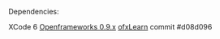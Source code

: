 Dependencies:

XCode 6
[Openframeworks 0.9.x](http://openframeworks.cc)
[ofxLearn](https://github.com/genekogan/ofxLearn) commit #d08d096
